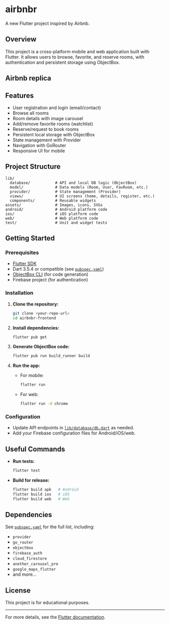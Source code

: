 # airbnbr

A new Flutter project inspired by Airbnb.

## Overview

This project is a cross-platform mobile and web application built with Flutter. It allows users to browse, favorite, and reserve rooms, with authentication and persistent storage using ObjectBox.

## Airbnb replica


## Features

- User registration and login (email/contact)
- Browse all rooms
- Room details with image carousel
- Add/remove favorite rooms (watchlist)
- Reserve/request to book rooms
- Persistent local storage with ObjectBox
- State management with Provider
- Navigation with GoRouter
- Responsive UI for mobile

## Project Structure

```
lib/
  database/           # API and local DB logic (ObjectBox)
  model/              # Data models (Room, User, FavRoom, etc.)
  provider/           # State management (Provider)
  views/              # UI screens (home, details, register, etc.)
  components/         # Reusable widgets
assets/               # Images, icons, SVGs
android/              # Android platform code
ios/                  # iOS platform code
web/                  # Web platform code
test/                 # Unit and widget tests
```

## Getting Started

### Prerequisites

- [Flutter SDK](https://flutter.dev/docs/get-started/install)
- Dart 3.5.4 or compatible (see [`pubspec.yaml`](pubspec.yaml))
- [ObjectBox CLI](https://docs.objectbox.io/getting-started-flutter) (for code generation)
- Firebase project (for authentication)

### Installation

1. **Clone the repository:**
   ```sh
   git clone <your-repo-url>
   cd airbnbr-frontend
   ```

2. **Install dependencies:**
   ```sh
   flutter pub get
   ```

3. **Generate ObjectBox code:**
   ```sh
   flutter pub run build_runner build
   ```

4. **Run the app:**
   - For mobile:
     ```sh
     flutter run
     ```
   - For web:
     ```sh
     flutter run -d chrome
     ```

### Configuration

- Update API endpoints in [`lib/database/db.dart`](lib/database/db.dart) as needed.
- Add your Firebase configuration files for Android/iOS/web.

## Useful Commands

- **Run tests:**
  ```sh
  flutter test
  ```
- **Build for release:**
  ```sh
  flutter build apk   # Android
  flutter build ios   # iOS
  flutter build web   # Web
  ```

## Dependencies

See [`pubspec.yaml`](pubspec.yaml) for the full list, including:
- `provider`
- `go_router`
- `objectbox`
- `firebase_auth`
- `cloud_firestore`
- `another_carousel_pro`
- `google_maps_flutter`
- and more...

## License

This project is for educational purposes.

---

For more details, see the [Flutter documentation](https://docs.flutter.dev/).
